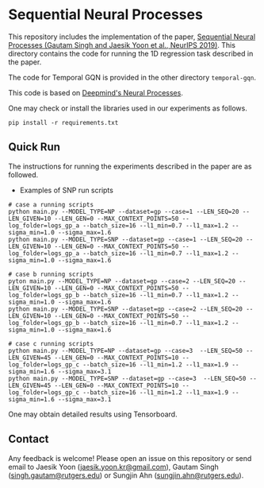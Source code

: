 # Sequential Neural Processes

This repository includes the implementation of the paper, [Sequential Neural Processes (Gautam Singh and Jaesik Yoon et al., NeurIPS 2019)](https://arxiv.org/abs/1906.10264). This directory contains the code for running the 1D regression task described in the paper.

The code for Temporal GQN is provided in the other directory `temporal-gqn`.

This code is based on [Deepmind's Neural Processes](https://github.com/deepmind/neural-processes).

One may check or install the libraries used in our experiments as follows.
```
pip install -r requirements.txt
```

## Quick Run
The instructions for running the experiments described in the paper are as followed.

* Examples of SNP run scripts
```
# case a running scripts
python main.py --MODEL_TYPE=NP --dataset=gp --case=1 --LEN_SEQ=20 --LEN_GIVEN=10 --LEN_GEN=0 --MAX_CONTEXT_POINTS=50 --log_folder=logs_gp_a --batch_size=16 --l1_min=0.7 --l1_max=1.2 --sigma_min=1.0 --sigma_max=1.6
python main.py --MODEL_TYPE=SNP --dataset=gp --case=1 --LEN_SEQ=20 --LEN_GIVEN=10 --LEN_GEN=0 --MAX_CONTEXT_POINTS=50 --log_folder=logs_gp_a --batch_size=16 --l1_min=0.7 --l1_max=1.2 --sigma_min=1.0 --sigma_max=1.6

# case b running scripts
pyton main.py --MODEL_TYPE=NP --dataset=gp --case=2 --LEN_SEQ=20 --LEN_GIVEN=10 --LEN_GEN=0 --MAX_CONTEXT_POINTS=50 --log_folder=logs_gp_b --batch_size=16 --l1_min=0.7 --l1_max=1.2 --sigma_min=1.0 --sigma_max=1.6
python main.py --MODEL_TYPE=SNP --dataset=gp --case=2 --LEN_SEQ=20 --LEN_GIVEN=10 --LEN_GEN=0 --MAX_CONTEXT_POINTS=50 --log_folder=logs_gp_b --batch_size=16 --l1_min=0.7 --l1_max=1.2 --sigma_min=1.0 --sigma_max=1.6

# case c running scripts
python main.py --MODEL_TYPE=NP --dataset=gp --case=3  --LEN_SEQ=50 --LEN_GIVEN=45 --LEN_GEN=0 --MAX_CONTEXT_POINTS=10 --log_folder=logs_gp_c --batch_size=16 --l1_min=1.2 --l1_max=1.9 --sigma_min=1.6 --sigma_max=3.1
python main.py --MODEL_TYPE=SNP --dataset=gp --case=3  --LEN_SEQ=50 --LEN_GIVEN=45 --LEN_GEN=0 --MAX_CONTEXT_POINTS=10 --log_folder=logs_gp_c --batch_size=16 --l1_min=1.2 --l1_max=1.9 --sigma_min=1.6 --sigma_max=3.1
```

One may obtain detailed results using Tensorboard.

## Contact
Any feedback is welcome! Please open an issue on this repository or send email to Jaesik Yoon (jaesik.yoon.kr@gmail.com), Gautam Singh (singh.gautam@rutgers.edu) or Sungjin Ahn (sungjin.ahn@rutgers.edu).

